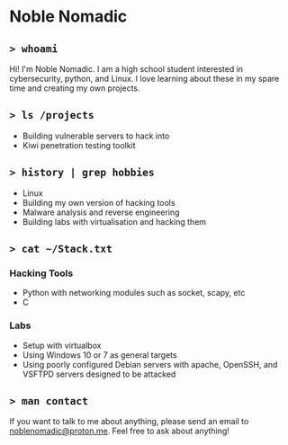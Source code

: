 # Noble Nomadic

## ```> whoami```
Hi! I'm Noble Nomadic. I am a high school student interested in cybersecurity, python, and Linux.
I love learning about these in my spare time and creating my own projects.

## ```> ls /projects```
- Building vulnerable servers to hack into
- Kiwi penetration testing toolkit

## ```> history | grep hobbies```
- Linux
- Building my own version of hacking tools
- Malware analysis and reverse engineering
- Building labs with virtualisation and hacking them

## ```> cat ~/Stack.txt```
### Hacking Tools
- Python with networking modules such as socket, scapy, etc
- C

### Labs
- Setup with virtualbox
- Using Windows 10 or 7 as general targets
- Using poorly configured Debian servers with apache, OpenSSH, and VSFTPD servers designed to be attacked

## ```> man contact```
If you want to talk to me about anything, please send an email to noblenomadic@proton.me.
Feel free to ask about anything!
